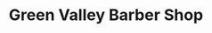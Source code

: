 ---
title: "Green Valley Barber Shop"
url: /henderson/green-valley-barber-shop/
shop: hairdresser
---